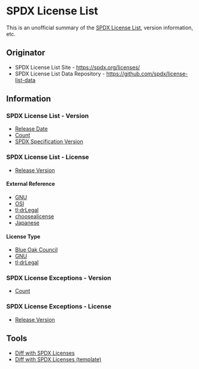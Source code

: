 # SPDX License List

This is an unofficial summary of the [SPDX License List](https://spdx.org/licenses/), version information, etc.

## Originator

- SPDX License List Site - <https://spdx.org/licenses/>
- SPDX License List Data Repository - <https://github.com/spdx/license-list-data>

## Information

### SPDX License List - Version

- [Release Date](spdx-license-list-version-release-date.md)
- [Count](spdx-license-list-version-count.md)
- [SPDX Specification Version](spdx-license-list-version-spec-version.md)

### SPDX License List - License

- [Release Version](spdx-license-list-license-release-version.md)

#### External Reference

- [GNU](spdx-license-list-license-link-gnu.md)
- [OSI](spdx-license-list-license-link-osi.md)
- [tl;drLegal](spdx-license-list-license-link-tldrlegal.md)
- [choosealicense](spdx-license-list-license-link-choosealicense.md)
- [Japanese](spdx-license-list-license-link-japanese.md)

#### License Type

- [Blue Oak Council](spdx-license-list-license-type-blueoak.md)
- [GNU](spdx-license-list-license-type-gnu.md)
- [tl;drLegal](spdx-license-list-license-type-tldrlegal.md)

### SPDX License Exceptions - Version

- [Count](spdx-license-exceptions-version-count.md)

### SPDX License Exceptions - License

- [Release Version](spdx-license-exceptions-license-release-version.md)

## Tools

- [Diff with SPDX Licenses](https://coky-t.github.io/js-parts/js.html/Test_StrArrayDiff3_SpdxLicenseText.js.html)
- [Diff with SPDX Licenses (template)](https://coky-t.github.io/js-parts/js.html/Test_StrArrayDiff3_SpdxLicenseTemplate.js.html)
